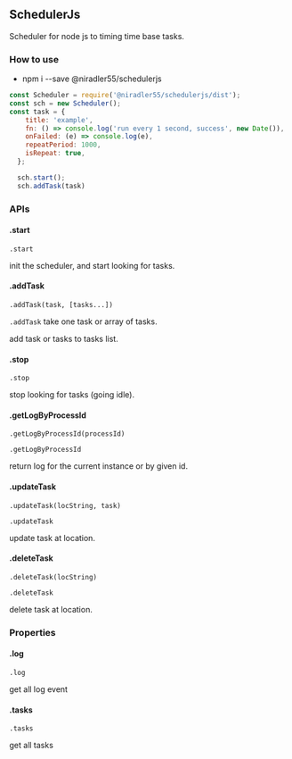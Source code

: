 ## SchedulerJs

Scheduler for node js to timing time base tasks.

### How to use

- npm i --save @niradler55/schedulerjs

```javascript
const Scheduler = require('@niradler55/schedulerjs/dist');
const sch = new Scheduler();
const task = {
    title: 'example',
    fn: () => console.log('run every 1 second, success', new Date()),
    onFailed: (e) => console.log(e),
    repeatPeriod: 1000,
    isRepeat: true,
  };

  sch.start();
  sch.addTask(task)
```

### APIs

#### .start

`.start` 

init the scheduler, and start looking for tasks.

#### .addTask

`.addTask(task, [tasks...])`

`.addTask` take one task or array of tasks.

add task or tasks to tasks list.

#### .stop

`.stop`

stop looking for tasks (going idle).

#### .getLogByProcessId

`.getLogByProcessId(processId)`

`.getLogByProcessId`

return log for the current instance or by given id.

#### .updateTask

`.updateTask(locString, task)`

`.updateTask`

update task at location.

#### .deleteTask

`.deleteTask(locString)`

`.deleteTask`

delete task at location.

### Properties

#### .log

`.log`

get all log event

#### .tasks

`.tasks`

get all tasks